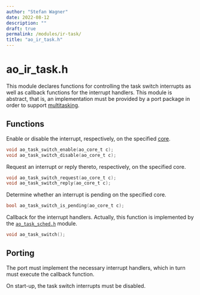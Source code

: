 ```yaml
---
author: "Stefan Wagner"
date: 2022-08-12
description: ""
draft: true
permalink: /modules/ir-task/
title: "ao_ir_task.h"
---
```


# ao_ir_task.h

This module declares functions for controlling the task switch interrupts as well as callback functions for the interrupt handlers. This module is abstract, that is, an implementation must be provided by a port package in order to support [multitasking](multitasking.md).

## Functions

Enable or disable the interrupt, respectively, on the specified [core](core.md).

```c
void ao_task_switch_enable(ao_core_t c);
void ao_task_switch_disable(ao_core_t c);
```

Request an interrupt or reply thereto, respectively, on the specified core.

```c
void ao_task_switch_request(ao_core_t c);
void ao_task_switch_reply(ao_core_t c);
```

Determine whether an interrupt is pending on the specified core.

```c
bool ao_task_switch_is_pending(ao_core_t c);
```

Callback for the interrupt handlers. Actually, this function is implemented by the [`ao_task_sched.h`](task-sched.md) module.

```c
void ao_task_switch();
```

## Porting

The port must implement the necessary interrupt handlers, which in turn must execute the callback function.

On start-up, the task switch interrupts must be disabled.
